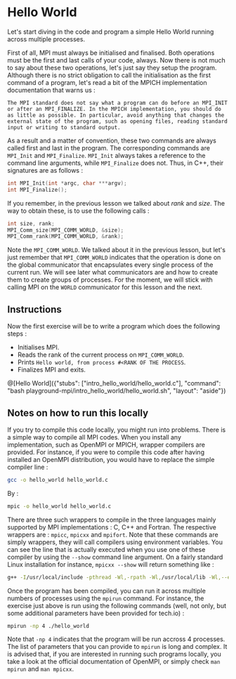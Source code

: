 # Hello World

Let's start diving in the code and program a simple Hello World running across multiple processes.

First of all, MPI must always be initialised and finalised. Both operations must be the first and last calls of your code, always. Now there is not much to say about these two operations, let's just say they setup the program. Although there is no strict obligation to call the initialisation as the first command of a program, let's read a bit of the MPICH implementation documentation that warns us :

``` The MPI standard does not say what a program can do before an MPI_INIT or after an MPI_FINALIZE. In the MPICH implementation, you should do as little as possible. In particular, avoid anything that changes the external state of the program, such as opening files, reading standard input or writing to standard output. ```

As a result and a matter of convention, these two commands are always called first and last in the program. The corresponding commands are `MPI_Init` and `MPI_Finalize`. `MPI_Init` always takes a reference to the command line arguments, while `MPI_Finalize` does not. Thus, in C++, their signatures are as follows :

```cpp
int MPI_Init(int *argc, char ***argv);
int MPI_Finalize();
```

If you remember, in the previous lesson we talked about *rank* and *size*. The way to obtain these, is to use the following calls :

```cpp
int size, rank;
MPI_Comm_size(MPI_COMM_WORLD, &size);
MPI_Comm_rank(MPI_COMM_WORLD, &rank);
```

Note the `MPI_COMM_WORLD`. We talked about it in the previous lesson, but let's just remember that `MPI_COMM_WORLD` indicates that the operation is done on the global communicator that encapsulates every single process of the current run. We will see later what communicators are and how to create them to create groups of processes. For the moment, we will stick with calling MPI on the `WORLD` communicator for this lesson and the next.

## Instructions
Now the first exercise will be to write a program which does the following steps :

* Initialises MPI.
* Reads the rank of the current process on `MPI_COMM_WORLD`.
* Prints `Hello world, from process #<RANK OF THE PROCESS`.
* Finalizes MPI and exits.

@[Hello World]({"stubs": ["intro_hello_world/hello_world.c"], "command": "bash playground-mpi/intro_hello_world/hello_world.sh", "layout": "aside"})

## Notes on how to run this locally
If you try to compile this code locally, you might run into problems. There is a simple way to compile all MPI codes. When you install any implementation, such as OpenMPI or MPICH, wrapper compilers are provided. For instance, if you were to compile this code after having installed an OpenMPI distribution, you would have to replace the simple compiler line :

```bash
gcc -o hello_world hello_world.c
```

By :

```bash
mpic -o hello_world hello_world.c
```

There are three such wrappers to compile in the three languages mainly supported by MPI implementations : C, C++ and Fortran. The respective wrappers are : `mpicc`, `mpicxx` and `mpifort`. Note that these commands are simply wrappers, they will call compilers using environment variables. You can see the line that is actually executed when you use one of these compiler by using the `--show` command line argument. On a fairly standard Linux installation for instance, `mpicxx --show` will return something like :

```bash
g++ -I/usr/local/include -pthread -Wl,-rpath -Wl,/usr/local/lib -Wl,--enable-new-dtags -L/usr/local/lib -lmpi_cxx -lmpi
```

Once the program has been compiled, you can run it across multiple numbers of processes using the `mpirun` command. For instance, the exercise just above is run using the following commands (well, not only, but some additional parameters have been provided for tech.io) :

```bash
mpirun -np 4 ./hello_world
```

Note that `-np 4` indicates that the program will be run accross 4 processes. The list of parameters that you can provide to `mpirun` is long and complex. It is advised that, if you are interested in running such programs locally, you take a look at the official documentation of OpenMPI, or simply check `man mpirun` and `man mpicxx`.